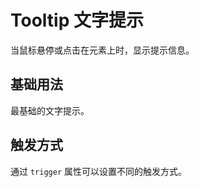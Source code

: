 # Tooltip 文字提示

当鼠标悬停或点击在元素上时，显示提示信息。

## 基础用法

最基础的文字提示。

<demo vue="../demo/tooltip/basic.vue" github="https://github.com/Onion-L/onionl-ui/tree/feat/popper/packages/components/tooltip" />

## 触发方式

通过 `trigger` 属性可以设置不同的触发方式。

<demo vue="../demo/tooltip/trigger.vue" github="https://github.com/Onion-L/onionl-ui/tree/feat/popper/packages/components/tooltip" />
